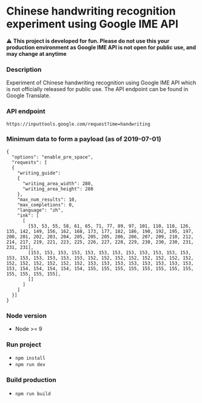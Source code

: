 # Chinese handwriting recognition experiment using Google IME API #
:warning: **This project is developed for fun. Please do not use this your production environment as Google IME API is not open for public use, and may change at anytime**

### Description ###
Experiment of Chinese handwriting recognition using Google IME API which is not officially released for public use. The API endpoint can be found in Google Translate.

### API endpoint ###
```https://inputtools.google.com/request?ime=handwriting```

### Minimum data to form a payload (as of 2019-07-01) ###
```
{
  "options": "enable_pre_space",
  "requests": [
  {
    "writing_guide":
    {
      "writing_area_width": 280,
      "writing_area_height": 280
    },
    "max_num_results": 10,
    "max_completions": 0,
    "language": "zh",
    "ink": [
      [
        [53, 53, 55, 58, 61, 65, 71, 77, 89, 97, 101, 110, 118, 126, 135, 142, 149, 156, 162, 168, 173, 177, 182, 186, 190, 192, 195, 197, 200, 201, 202, 203, 204, 205, 205, 205, 206, 206, 207, 209, 210, 212, 214, 217, 219, 221, 223, 225, 226, 227, 228, 229, 230, 230, 230, 231, 231, 231],
        [153, 153, 153, 153, 153, 153, 153, 153, 153, 153, 153, 153, 153, 153, 153, 153, 153, 153, 152, 152, 152, 152, 152, 152, 152, 152, 152, 152, 152, 152, 152, 152, 153, 153, 153, 153, 153, 153, 153, 153, 153, 154, 154, 154, 154, 154, 155, 155, 155, 155, 155, 155, 155, 155, 155, 155, 155, 155],
        []
      ]
    ]
  }]
}
```

### Node version ###
* Node >= 9

### Run project ###
* `npm install`
* `npm run dev`

### Build production ###
* `npm run build`
